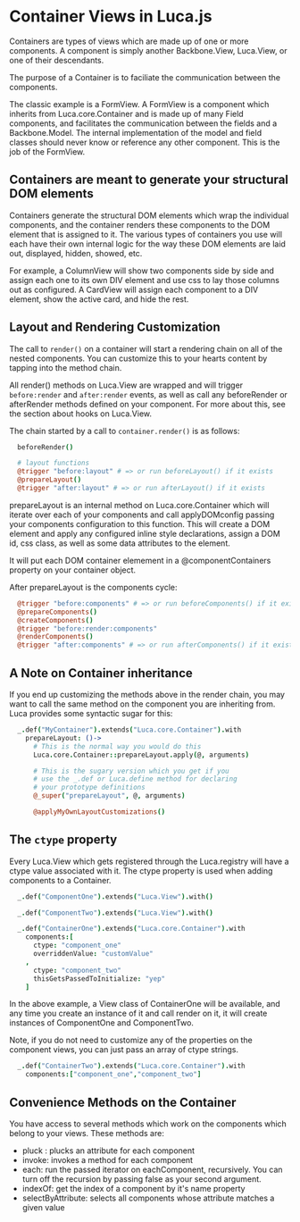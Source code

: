 # Container Views in Luca.js

Containers are types of views which are made up of one or more components.  A component
is simply another Backbone.View, Luca.View, or one of their descendants.

The purpose of a Container is to faciliate the communication between the components.

The classic example is a FormView.  A FormView is a component which inherits from
Luca.core.Container and is made up of many Field components, and facilitates the communication between 
the fields and a Backbone.Model.  The internal implementation of the model and field classes should never know 
or reference any other component.  This is the job of the FormView.

## Containers are meant to generate your structural DOM elements

Containers generate the structural DOM elements which wrap the individual components, and the container renders these components to the DOM element
that is assigned to it.  The various types of containers you use will each
have their own internal logic for the way these DOM elements are laid out, displayed, hidden, showed, etc.  

For example, a ColumnView will show two components side by side and assign
each one to its own DIV element and use css to lay those columns out as configured.
A CardView will assign each component to a DIV element, show the active card, and hide the rest.

## Layout and Rendering Customization

The call to `render()` on a container will start a rendering chain on all of the nested components.  You can customize this to your hearts content by tapping into
the method chain. 

All render() methods on Luca.View are wrapped and will trigger `before:render` and `after:render` events, as well as call any beforeRender or afterRender methods defined on your component. For more about this, see the section about hooks on Luca.View.

The chain started by a call to `container.render()` is as follows:

```coffeescript
  beforeRender()

  # layout functions
  @trigger "before:layout" # => or run beforeLayout() if it exists
  @prepareLayout()
  @trigger "after:layout" # => or run afterLayout() if it exists

```

prepareLayout is an internal method on Luca.core.Container which will iterate
over each of your components and call applyDOMconfig passing your components
configuration to this function.  This will create a DOM element and apply
any configured inline style declarations, assign a DOM id, css class, as well
as some data attributes to the element.

It will put each DOM container elemement in a @componentContainers property on
your container object.

After prepareLayout is the components cycle:

```coffeescript
  @trigger "before:components" # => or run beforeComponents() if it exists
  @prepareComponents()
  @createComponents()
  @trigger "before:render:components"
  @renderComponents()
  @trigger "after:components" # => or run afterComponents() if it exists
```

## A Note on Container inheritance

If you end up customizing the methods above in the render chain, you may
want to call the same method on the component you are inheriting from.  Luca
provides some syntactic sugar for this:

```coffeescript
  _.def("MyContainer").extends("Luca.core.Container").with
    prepareLayout: ()->
      # This is the normal way you would do this
      Luca.core.Container::prepareLayout.apply(@, arguments)

      # This is the sugary version which you get if you
      # use the _.def or Luca.define method for declaring
      # your prototype definitions
      @_super("prepareLayout", @, arguments)

      @applyMyOwnLayoutCustomizations()
```

## The `ctype` property

Every Luca.View which gets registered through the Luca.registry will have a ctype value associated with it. The
ctype property is used when adding components to a Container.

```coffeescript
  _.def("ComponentOne").extends("Luca.View").with()

  _.def("ComponentTwo").extends("Luca.View").with()

  _.def("ContainerOne").extends("Luca.core.Container").with
    components:[
      ctype: "component_one"
      overriddenValue: "customValue"
    ,
      ctype: "component_two"
      thisGetsPassedToInitialize: "yep" 
    ]
```

In the above example, a View class of ContainerOne will be available, and
any time you create an instance of it and call render on it, it will create
instances of ComponentOne and ComponentTwo.

Note, if you do not need to customize any of the properties on the component
views, you can just pass an array of ctype strings.

```coffeescript
  _.def("ContainerTwo").extends("Luca.core.Container").with
    components:["component_one","component_two"]
```

## Convenience Methods on the Container

You have access to several methods which work on the components which belong to your views.  These methods are:

- pluck : plucks an attribute for each component
- invoke: invokes a method for each component
- each: run the passed iterator on eachComponent, recursively.  You can turn off the recursion by passing false as your second argument.
- indexOf: get the index of a component by it's name property
- selectByAttribute: selects all components whose attribute matches a given value
